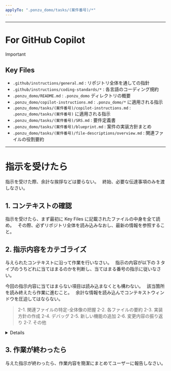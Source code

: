```yaml
---
applyTo: ".ponzu_domo/tasks/(案件番号)/*"
---
```


---

# For GitHub Copilot

> [!IMPORTANT]

## Key Files

- `.github/instructions/general.md` : リポジトリ全体を通しての指針
- `.github/instructions/coding-standards/*` : 各言語のコーディング規約
- `.ponzu_domo/README.md` : `.ponzu_domo` ディレクトリの概要
- `.ponzu_domo/copilot-instructions.md` : `.ponzu_domo/*` に適用される指示
- `.ponzu_domo/tasks/(案件番号)/copilot-instructions.md` : `.ponzu_domo/tasks/(案件番号)` に適用される指示
- `.ponzu_domo/tasks/(案件番号)/SRS.md` : 要件定義書
- `.ponzu_domo/tasks/(案件番号)/blueprint.md` : 案件の実装方針まとめ
- `.ponzu_domo/tasks/(案件番号)/file-descriptions/overview.md` : 関連ファイルの役割要約

---

# 指示を受けたら

指示を受けた際、余計な挨拶などは要らない。　
終始、必要な伝達事項のみを渡しなさい。

## 1. コンテキストの確認

指示を受けたら、まず最初に Key Files に記載されたファイルの中身を全て読め。　
その際、必ずリポジトリ全体を読み込みなおし、最新の情報を参照すること。

## 2. 指示内容をカテゴライズ

与えられたコンテキストに沿って作業を行いなさい。　
指示の内容が以下の 3 タイプのうちどれに当てはまるのかを判断し、当てはまる番号の指示に従いなさい。

今回の指示内容に当てはまらない項目は読み込まなくとも構わない。　
該当箇所を読み終えたら作業に進むこと。　
余計な情報を読み込んでコンテキストウィンドウを圧迫してはならない。

> 2-1. 関連ファイルの特定-全体像の把握
> 2-2. 各ファイルの要約
> 2-3. 実装方針の作成
> 2-4. デバッグ
> 2-5. 新しい機能の追加
> 2-6. 変更内容の振り返り
> 2-7. その他

<details>

### 2-1. 関連ファイルの特定-全体像の把握

- まずはこのリポジトリの中身を全て読み込み、末端のファイルまで全て内容を確認しなさい。
- 次に、今回の案件に関連のありそうなファイル名を列挙しなさい。
- 挙げるファイル名は必ずしも変更すべきファイルでなくとも構わない。直接的に案件に関わるファイルでなくとも、案件に関係しそうなファイルは全て列挙しなさい。
- 次に、 `file-descriptions/overview.md` に、本案件の該当箇所の働きについて書いてもらう。その際、以下の指示に従うこと。　　
  　- まずは、テーブルを作りなさい。テーブルには、関連ファイルの簡単な説明と変更の必要性の有無を書きなさい。　
  　- 次に、関連ファイルがプロダクト内のどこに位置しているのか、簡単なディレクトリ構成を書きなさい。　
  　- さらに、案件の該当箇所の動きやアーキテクチャについてまとめなさい。　
  　- 最後に、今回の案件と関連する学習ソースを提示しなさい。また、勉強する際に何と調べればいいのかキーワードを提示しなさい。

### 2-2. 各ファイルの要約

- `file-descriptions/overview.md` に書かれた内容を元に、各ファイルの内容を説明したドキュメントを作成してもらう。
- 説明すべきファイルは、今回の案件で変更すべきファイルのみである。必ずしも、`overview.md` に記載のある全てのファイルに対して解説を生成する必要はない。
- `file-descriptions/` フォルダ内に、各ファイルごとの説明をまとめた markdown ファイルを作成しなさい。
- ファイルの作成の際、以下の指示に従うこと。　　
  　- ファイル名の命名規則は、`<ファイル名のピリオドをアンダーバーに変更した文字列>.md` とする。(index.phtml → index_phtml.md)
  　- 各解説ファイルに、説明対象のファイルがプロダクト内のどこに位置しているのかファイルパスを記載しなさい。
  　- コードを読みやすくするのが目的である。疑似コードと変数一覧を必ず作成しなさい。

### 2-3. 実装方針の作成

- 案件を進めるにあたっての方針をすり合わせたい。
- `blueprint.md` に実装方針をまとめなさい。
- `blueprint.md` の作成に伴い必要な情報が増えた場合は、`file-descriptions/overview.md` に追記しなさい。

### 2-4. デバッグ

- `before` フォルダに、関係のありそうなフォルダやファイルがコピーしてあるはず。**これを参考に作業を行うので絶対に中身をいじらないこと。**
- 実際のプロダクト内のコードを編集していく。`blueprint.md` `file-descriptions/overview.md` を元に作業を行いなさい。

### 2-5. 新しい機能の追加

- `before` フォルダに、関係のありそうなフォルダやファイルがコピーしてあるはず。**これを参考に作業を行うので絶対に中身をいじらないこと。**
- 実際のプロダクト内のコードを編集していく。`blueprint.md` `file-descriptions/overview.md` を元に作業を行いなさい。

### 2-6. 変更内容の振り返り

- `before/` フォルダ内と実際のプロダクトのコードを見比べ、変更内容をまとめてもらう。
- まずは、`change-summary/overview.md` に全体的な変更内容をまとめなさい。
- `change-summary/overview.md` を作成する際、以下の指示に従うこと。　　
  　- まずは、テーブルを作りなさい。テーブルには、変更したファイルの説明と変更内容を簡単にまとめなさい。　
  　- 次に、変更したファイルがプロダクト内のどこに位置しているのか、簡単なディレクトリ構成を書きなさい。　
  　- さらに、案件の該当箇所の動きやアーキテクチャについて、どのように変わったのかまとめなさい。　
  　- 最後に、今回の案件と関連する学習ソースを提示しなさい。また、勉強する際に何と調べればいいのかキーワードを提示しなさい。
- 次に、`change-summary/` 内に各々のファイルのビフォーアフターを見比べながら各々のファイルに対して変更点をまとめなさい。
- ファイルの作成の際、以下の指示に従うこと。　　
  　- ファイル名の命名規則は、`<ファイル名のピリオドをアンダーバーに変更した文字列>.md` とする。(index.phtml → index_phtml.md)　
  　- 各変更内容ファイルに、説明対象のファイルがプロダクト内のどこに位置しているのかファイルパスを記載しなさい。　
  　- コードを読みやすくするのが目的である。疑似コードと変数一覧を必ず作成しなさい。

### 2-7. その他

- 上記の指示に当てはまらない場合は、与えられた指示に従いなさい。
- 指示内容が不明瞭な場合は、必ず確認してから操作を行いなさい。

</details>

## 3. 作業が終わったら

与えた指示が終わったら、作業内容を簡潔にまとめてユーザーに報告しなさい。
